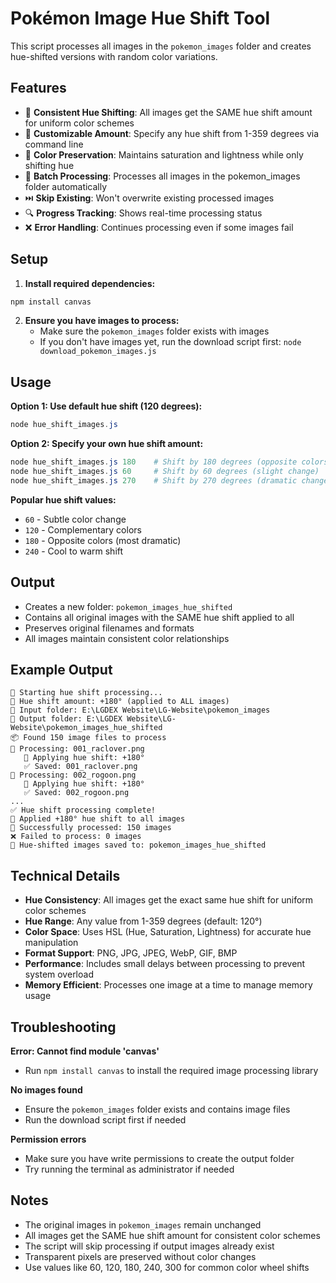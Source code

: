 # Pokémon Image Hue Shift Tool

This script processes all images in the `pokemon_images` folder and creates hue-shifted versions with random color variations.

## Features

- 🎨 **Consistent Hue Shifting**: All images get the SAME hue shift amount for uniform color schemes
- 🔧 **Customizable Amount**: Specify any hue shift from 1-359 degrees via command line
- 🌈 **Color Preservation**: Maintains saturation and lightness while only shifting hue
- 📁 **Batch Processing**: Processes all images in the pokemon_images folder automatically
- ⏭️ **Skip Existing**: Won't overwrite existing processed images
- 🔍 **Progress Tracking**: Shows real-time processing status
- ❌ **Error Handling**: Continues processing even if some images fail

## Setup

1. **Install required dependencies:**
```powershell
npm install canvas
```

2. **Ensure you have images to process:**
   - Make sure the `pokemon_images` folder exists with images
   - If you don't have images yet, run the download script first: `node download_pokemon_images.js`

## Usage

**Option 1: Use default hue shift (120 degrees):**
```powershell
node hue_shift_images.js
```

**Option 2: Specify your own hue shift amount:**
```powershell
node hue_shift_images.js 180    # Shift by 180 degrees (opposite colors)
node hue_shift_images.js 60     # Shift by 60 degrees (slight change)
node hue_shift_images.js 270    # Shift by 270 degrees (dramatic change)
```

**Popular hue shift values:**
- `60` - Subtle color change
- `120` - Complementary colors
- `180` - Opposite colors (most dramatic)
- `240` - Cool to warm shift

## Output

- Creates a new folder: `pokemon_images_hue_shifted`
- Contains all original images with the SAME hue shift applied to all
- Preserves original filenames and formats
- All images maintain consistent color relationships

## Example Output

```
🎨 Starting hue shift processing...
🌈 Hue shift amount: +180° (applied to ALL images)
📁 Input folder: E:\LGDEX Website\LG-Website\pokemon_images
📁 Output folder: E:\LGDEX Website\LG-Website\pokemon_images_hue_shifted
📦 Found 150 image files to process
🎨 Processing: 001_raclover.png
   🌈 Applying hue shift: +180°
   ✅ Saved: 001_raclover.png
🎨 Processing: 002_rogoon.png
   🌈 Applying hue shift: +180°
   ✅ Saved: 002_rogoon.png
...
✅ Hue shift processing complete!
🌈 Applied +180° hue shift to all images
🎨 Successfully processed: 150 images
❌ Failed to process: 0 images
📁 Hue-shifted images saved to: pokemon_images_hue_shifted
```

## Technical Details

- **Hue Consistency**: All images get the exact same hue shift for uniform color schemes
- **Hue Range**: Any value from 1-359 degrees (default: 120°)
- **Color Space**: Uses HSL (Hue, Saturation, Lightness) for accurate hue manipulation
- **Format Support**: PNG, JPG, JPEG, WebP, GIF, BMP
- **Performance**: Includes small delays between processing to prevent system overload
- **Memory Efficient**: Processes one image at a time to manage memory usage

## Troubleshooting

**Error: Cannot find module 'canvas'**
- Run `npm install canvas` to install the required image processing library

**No images found**
- Ensure the `pokemon_images` folder exists and contains image files
- Run the download script first if needed

**Permission errors**
- Make sure you have write permissions to create the output folder
- Try running the terminal as administrator if needed

## Notes

- The original images in `pokemon_images` remain unchanged
- All images get the SAME hue shift amount for consistent color schemes
- The script will skip processing if output images already exist
- Transparent pixels are preserved without color changes
- Use values like 60, 120, 180, 240, 300 for common color wheel shifts